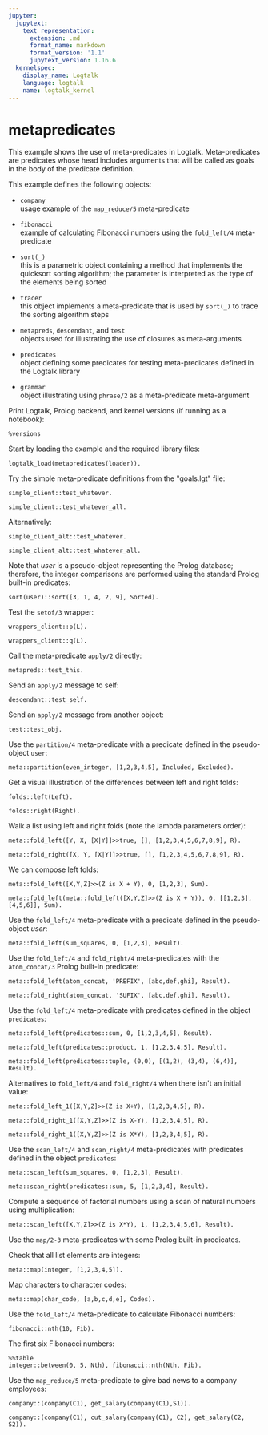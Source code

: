 ```yaml
---
jupyter:
  jupytext:
    text_representation:
      extension: .md
      format_name: markdown
      format_version: '1.1'
      jupytext_version: 1.16.6
  kernelspec:
    display_name: Logtalk
    language: logtalk
    name: logtalk_kernel
---
```


<!--
________________________________________________________________________

This file is part of Logtalk <https://logtalk.org/>  
SPDX-FileCopyrightText: 1998-2025 Paulo Moura <pmoura@logtalk.org>  
SPDX-License-Identifier: Apache-2.0

Licensed under the Apache License, Version 2.0 (the "License");
you may not use this file except in compliance with the License.
You may obtain a copy of the License at

    http://www.apache.org/licenses/LICENSE-2.0

Unless required by applicable law or agreed to in writing, software
distributed under the License is distributed on an "AS IS" BASIS,
WITHOUT WARRANTIES OR CONDITIONS OF ANY KIND, either express or implied.
See the License for the specific language governing permissions and
limitations under the License.
________________________________________________________________________
-->

# metapredicates

This example shows the use of meta-predicates in Logtalk. Meta-predicates are
predicates whose head includes arguments that will be called as goals in the
body of the predicate definition.

This example defines the following objects:

- `company`  
	usage example of the `map_reduce/5` meta-predicate

- `fibonacci`  
	example of calculating Fibonacci numbers using the `fold_left/4`
	meta-predicate

- `sort(_)`  
	this is a parametric object containing a method that implements the
	quicksort sorting algorithm; the parameter is interpreted as the type
	of the elements being sorted

- `tracer`  
	this object implements a meta-predicate that is used by `sort(_)` to 
	trace the sorting algorithm steps

- `metapreds`, `descendant`, and `test`  
	objects used for illustrating the use of closures as meta-arguments

- `predicates`  
	object defining some predicates for testing meta-predicates defined 
	in the Logtalk library

- `grammar`  
	object illustrating using `phrase/2` as a meta-predicate meta-argument

Print Logtalk, Prolog backend, and kernel versions (if running as a notebook):

```logtalk
%versions
```

Start by loading the example and the required library files:

```logtalk
logtalk_load(metapredicates(loader)).
```

Try the simple meta-predicate definitions from the "goals.lgt" file:

```logtalk
simple_client::test_whatever.
```

<!--
true.
-->

```logtalk
simple_client::test_whatever_all.
```

<!--
Hello world!

true.
-->

Alternatively:

```logtalk
simple_client_alt::test_whatever.
```

<!--
true.
-->

```logtalk
simple_client_alt::test_whatever_all.
```

<!--
Hello world!

true.
-->

Note that _user_ is a pseudo-object representing the Prolog database;
therefore, the integer comparisons are performed using the standard
Prolog built-in predicates:

```logtalk
sort(user)::sort([3, 1, 4, 2, 9], Sorted).
```

<!--
call: partition([1,4,2,9],3,_358,_359)
exit: partition([1,4,2,9],3,[1,2],[4,9])
call: sort([1,2],_740)
call: partition([2],1,_967,_968)
exit: partition([2],1,[],[2])
call: sort([],_1300)
exit: sort([],[])
call: sort([2],_1539)
call: partition([],2,_1765,_1766)
exit: partition([],2,[],[])
call: sort([],_2093)
exit: sort([],[])
call: sort([],_2332)
exit: sort([],[])
exit: sort([2],[2])
exit: sort([1,2],[1,2])
call: sort([4,9],_2831)
call: partition([9],4,_3058,_3059)
exit: partition([9],4,[],[9])
call: sort([],_3391)
exit: sort([],[])
call: sort([9],_3630)
call: partition([],9,_3856,_3857)
exit: partition([],9,[],[])
call: sort([],_4184)
exit: sort([],[])
call: sort([],_4423)
exit: sort([],[])
exit: sort([9],[9])
exit: sort([4,9],[4,9])

Sorted = [1,2,3,4,9].
-->

Test the `setof/3` wrapper:

```logtalk
wrappers_client::p(L).
```

<!--
L = [1, 2, 3].
-->

```logtalk
wrappers_client::q(L).
```

<!--
L = [1, 2, 3].
-->

Call the meta-predicate `apply/2` directly:

```logtalk
metapreds::test_this.
```

<!--
1, metapreds

true.
-->

Send an `apply/2` message to self:

```logtalk
descendant::test_self.
```

<!--
2, descendant

true.
-->

Send an `apply/2` message from another object:

```logtalk
test::test_obj.
```

<!--
3, test

true.
-->

Use the `partition/4` meta-predicate with a predicate defined in the
pseudo-object `user`:

```logtalk
meta::partition(even_integer, [1,2,3,4,5], Included, Excluded).
```

<!--
Included = [2, 4], Excluded = [1, 3, 5].
-->

Get a visual illustration of the differences between left and right folds:

```logtalk
folds::left(Left).
```

<!--
Left = '(((((((((0+1)+2)+3)+4)+5)+6)+7)+8)+9)'.
-->

```logtalk
folds::right(Right).
```

<!--
Right = '(1+(2+(3+(4+(5+(6+(7+(8+(9+0)))))))))'.
-->

Walk a list using left and right folds (note the lambda parameters order):

```logtalk
meta::fold_left([Y, X, [X|Y]]>>true, [], [1,2,3,4,5,6,7,8,9], R).
```

<!--
R = [9, 8, 7, 6, 5, 4, 3, 2, 1]
-->

```logtalk
meta::fold_right([X, Y, [X|Y]]>>true, [], [1,2,3,4,5,6,7,8,9], R).
```

<!--
R = [1, 2, 3, 4, 5, 6, 7, 8, 9].
-->

We can compose left folds:

```logtalk
meta::fold_left([X,Y,Z]>>(Z is X + Y), 0, [1,2,3], Sum).
```

<!--
Sum = 6.
-->

```logtalk
meta::fold_left(meta::fold_left([X,Y,Z]>>(Z is X + Y)), 0, [[1,2,3],[4,5,6]], Sum).
```

<!--
Sum = 21.
-->

Use the `fold_left/4` meta-predicate with a predicate defined in the
pseudo-object _user_:

```logtalk
meta::fold_left(sum_squares, 0, [1,2,3], Result).
```

<!--
Result = 34.
-->

Use the `fold_left/4` and `fold_right/4` meta-predicates with the `atom_concat/3`
Prolog built-in predicate:

```logtalk
meta::fold_left(atom_concat, 'PREFIX', [abc,def,ghi], Result).
```

<!--
Result = 'PREFIXabcdefghi'.
-->

```logtalk
meta::fold_right(atom_concat, 'SUFIX', [abc,def,ghi], Result).
```

<!--
Result = abcdefghiSUFIX.
-->

Use the `fold_left/4` meta-predicate with predicates defined in the object
`predicates`:

```logtalk
meta::fold_left(predicates::sum, 0, [1,2,3,4,5], Result).
```

<!--
Result = 15.
-->

```logtalk
meta::fold_left(predicates::product, 1, [1,2,3,4,5], Result).
```

<!--
Result = 120.
-->

```logtalk
meta::fold_left(predicates::tuple, (0,0), [(1,2), (3,4), (6,4)], Result).
```

<!--
Result = (10, 10).
-->

Alternatives to `fold_left/4` and `fold_right/4` when there isn't an initial value:

```logtalk
meta::fold_left_1([X,Y,Z]>>(Z is X+Y), [1,2,3,4,5], R).
```

<!--
R = 15.
-->

```logtalk
meta::fold_right_1([X,Y,Z]>>(Z is X-Y), [1,2,3,4,5], R).
```

<!--
R = 3.
-->

```logtalk
meta::fold_right_1([X,Y,Z]>>(Z is X*Y), [1,2,3,4,5], R).
```

<!--
R = 120.
-->

Use the `scan_left/4` and `scan_right/4` meta-predicates with predicates
defined in the object `predicates`:

```logtalk
meta::scan_left(sum_squares, 0, [1,2,3], Result).
```

<!--
Result = [0, 1, 5, 34].
-->

```logtalk
meta::scan_right(predicates::sum, 5, [1,2,3,4], Result).
```

<!--
Result = [15, 14, 12, 9, 5].
-->

Compute a sequence of factorial numbers using a scan of natural numbers
using multiplication:

```logtalk
meta::scan_left([X,Y,Z]>>(Z is X*Y), 1, [1,2,3,4,5,6], Result).
```

<!--
Result = [1, 1, 2, 6, 24, 120, 720].
-->

Use the `map/2-3` meta-predicates with some Prolog built-in predicates.

Check that all list elements are integers:

```logtalk
meta::map(integer, [1,2,3,4,5]).
```

<!--
true.
-->

Map characters to character codes:

```logtalk
meta::map(char_code, [a,b,c,d,e], Codes).
```

<!--
Codes = [97, 98, 99, 100, 101].
-->

Use the `fold_left/4` meta-predicate to calculate Fibonacci numbers:

```logtalk
fibonacci::nth(10, Fib).
```

<!--
Fib = 55.
-->

The first six Fibonacci numbers:

```logtalk
%%table
integer::between(0, 5, Nth), fibonacci::nth(Nth, Fib).
```

<!--
Fib = 0, Nth = 0 ? ;
Fib = 1, Nth = 1 ? ;
Fib = 1, Nth = 2 ? ;
Fib = 2, Nth = 3 ? ;
Fib = 3, Nth = 4 ? ;
Fib = 5, Nth = 5 ? 
...
-->

Use the `map_reduce/5` meta-predicate to give bad news to a company employees:

```logtalk
company::(company(C1), get_salary(company(C1),S1)).
```

<!--
C1 = [topdept(name('Human Resources'),manager(name('Lisa'),salary(123456)),[]),topdept(name('Development'),manager(name('Anders'),salary(43210)),[subdept(name('Visual Basic'),manager(name('Amanda'),salary(8888)),[]),subdept(name('Visual C#'),manager(name('Erik'),salary(4444)),[])])]
S1 = 179998
-->

```logtalk
company::(company(C1), cut_salary(company(C1), C2), get_salary(C2, S2)).
```

<!--
C1 = [topdept(name('Human Resources'),manager(name('Lisa'),salary(123456)),[]),topdept(name('Development'),manager(name('Anders'),salary(43210)),[subdept(name('Visual Basic'),manager(name('Amanda'),salary(8888)),[]),subdept(name('Visual C#'),manager(name('Erik'),salary(4444)),[])])]
C2 = company([topdept(name('Human Resources'),manager(name('Lisa'),salary(61728)),[]),topdept(name('Development'),manager(name('Anders'),salary(21605)),[subdept(name('Visual Basic'),manager(name('Amanda'),salary(4444)),[]),subdept(name('Visual C#'),manager(name('Erik'),salary(2222)),[])])])
S2 = 89999
-->

